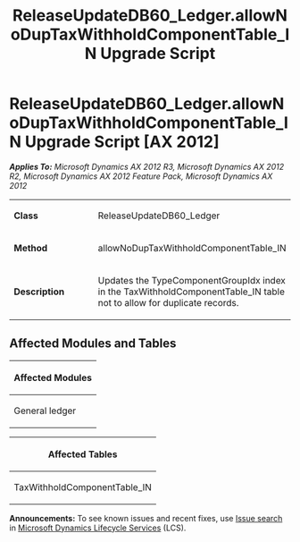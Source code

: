 ﻿---
title: ReleaseUpdateDB60_Ledger.allowNoDupTaxWithholdComponentTable_IN Upgrade Script
TOCTitle: ReleaseUpdateDB60_Ledger.allowNoDupTaxWithholdComponentTable_IN Upgrade Script
ms:assetid: 7b5827aa-b61f-0b8a-ef69-bf103e73cfa9
ms:mtpsurl: https://msdn.microsoft.com/en-us/library/JJ719430(v=AX.60)
ms:contentKeyID: 49709221
ms.date: 05/18/2015
mtps_version: v=AX.60
---

# ReleaseUpdateDB60\_Ledger.allowNoDupTaxWithholdComponentTable\_IN Upgrade Script [AX 2012]


_**Applies To:** Microsoft Dynamics AX 2012 R3, Microsoft Dynamics AX 2012 R2, Microsoft Dynamics AX 2012 Feature Pack, Microsoft Dynamics AX 2012_

<table>
<colgroup>
<col style="width: 50%" />
<col style="width: 50%" />
</colgroup>
<tbody>
<tr class="odd">
<td><p><strong>Class</strong></p></td>
<td><p>ReleaseUpdateDB60_Ledger</p></td>
</tr>
<tr class="even">
<td><p><strong>Method</strong></p></td>
<td><p>allowNoDupTaxWithholdComponentTable_IN</p></td>
</tr>
<tr class="odd">
<td><p><strong>Description</strong></p></td>
<td><p>Updates the TypeComponentGroupIdx index in the TaxWithholdComponentTable_IN table not to allow for duplicate records.</p></td>
</tr>
</tbody>
</table>


## Affected Modules and Tables

<table>
<colgroup>
<col style="width: 100%" />
</colgroup>
<thead>
<tr class="header">
<th><p>Affected Modules</p></th>
</tr>
</thead>
<tbody>
<tr class="odd">
<td><p>General ledger</p></td>
</tr>
</tbody>
</table>


<table>
<colgroup>
<col style="width: 100%" />
</colgroup>
<thead>
<tr class="header">
<th><p>Affected Tables</p></th>
</tr>
</thead>
<tbody>
<tr class="odd">
<td><p>TaxWithholdComponentTable_IN</p></td>
</tr>
</tbody>
</table>

  
**Announcements:** To see known issues and recent fixes, use [Issue search](http://go.microsoft.com/fwlink/?linkid=389258) in [Microsoft Dynamics Lifecycle Services](http://go.microsoft.com/fwlink/?linkid=306505) (LCS).

